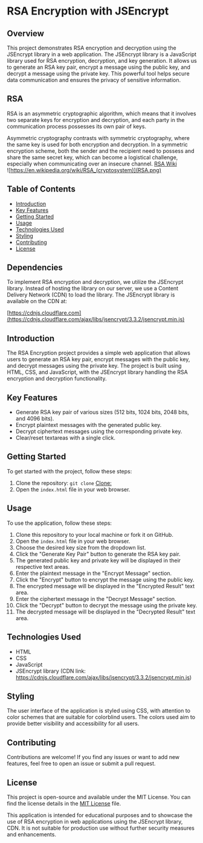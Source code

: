 # RSA Encryption with JSEncrypt

## Overview

This project demonstrates RSA encryption and decryption using the JSEncrypt library in a web application. The JSEncrypt library is a JavaScript library used for RSA encryption, decryption, and key generation. It allows us to generate an RSA key pair, encrypt a message using the public key, and decrypt a message using the private key. This powerful tool helps secure data communication and ensures the privacy of sensitive information.
## RSA

RSA is an asymmetric cryptographic algorithm, which means that it involves two separate keys for encryption and decryption, and each party in the communication process possesses its own pair of keys.

Asymmetric cryptography contrasts with symmetric cryptography, where the same key is used for both encryption and decryption. In a symmetric encryption scheme, both the sender and the recipient need to possess and share the same secret key, which can become a logistical challenge, especially when communicating over an insecure channel.
[RSA Wiki](https://en.wikipedia.org/wiki/RSA_(cryptosystem))
<br>
![https://en.wikipedia.org/wiki/RSA_(cryptosystem)](RSA.png)


## Table of Contents

- [Introduction](#introduction)
- [Key Features](#key-features)
- [Getting Started](#getting-started)
- [Usage](#usage)
- [Technologies Used](#technologies-used)
- [Styling](#styling)
- [Contributing](#contributing)
- [License](#license)

## Dependencies

To implement RSA encryption and decryption, we utilize the JSEncrypt library. Instead of hosting the library on our server, we use a Content Delivery Network (CDN) to load the library. The JSEncrypt library is available on the CDN at:

[https://cdnjs.cloudflare.com](https://cdnjs.cloudflare.com/ajax/libs/jsencrypt/3.3.2/jsencrypt.min.js)

## Introduction

The RSA Encryption project provides a simple web application that allows users to generate an RSA key pair, encrypt messages with the public key, and decrypt messages using the private key. The project is built using HTML, CSS, and JavaScript, with the JSEncrypt library handling the RSA encryption and decryption functionality.

## Key Features

- Generate RSA key pair of various sizes (512 bits, 1024 bits, 2048 bits, and 4096 bits).
- Encrypt plaintext messages with the generated public key.
- Decrypt ciphertext messages using the corresponding private key.
- Clear/reset textareas with a single click.

## Getting Started

To get started with the project, follow these steps:

1. Clone the repository: `git clone` [Clone: ](https://github.com/AMAN-ARABZADEH/RSA_JS)
2. Open the `index.html` file in your web browser.

## Usage

To use the application, follow these steps:

1. Clone this repository to your local machine or fork it on GitHub.
2. Open the `index.html` file in your web browser.
3. Choose the desired key size from the dropdown list.
4. Click the "Generate Key Pair" button to generate the RSA key pair.
5. The generated public key and private key will be displayed in their respective text areas.
6. Enter the plaintext message in the "Encrypt Message" section.
7. Click the "Encrypt" button to encrypt the message using the public key.
8. The encrypted message will be displayed in the "Encrypted Result" text area.
9. Enter the ciphertext message in the "Decrypt Message" section.
10. Click the "Decrypt" button to decrypt the message using the private key.
11. The decrypted message will be displayed in the "Decrypted Result" text area.

## Technologies Used

- HTML
- CSS
- JavaScript
- JSEncrypt library (CDN link: https://cdnjs.cloudflare.com/ajax/libs/jsencrypt/3.3.2/jsencrypt.min.js)

## Styling

The user interface of the application is styled using CSS, with attention to color schemes that are suitable for colorblind users. The colors used aim to provide better visibility and accessibility for all users.

## Contributing

Contributions are welcome! If you find any issues or want to add new features, feel free to open an issue or submit a pull request.

## License

This project is open-source and available under the MIT License. You can find the license details in the [MIT License](./LICENSE) file.

This application is intended for educational purposes and to showcase the use of RSA encryption in web applications using the JSEncrypt library, CDN. It is not suitable for production use without further security measures and enhancements.
